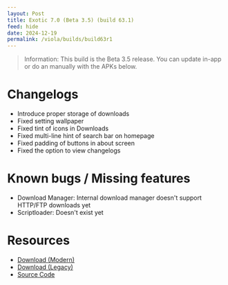 ```yaml
---
layout: Post
title: Exotic 7.0 (Beta 3.5) (build 63.1)
feed: hide
date: 2024-12-19
permalink: /viola/builds/build63r1
---
```


> Information:
> This build is the Beta 3.5 release. You can update in-app or do an manually with the APKs below.

# Changelogs
- Introduce proper storage of downloads
- Fixed setting wallpaper
- Fixed tint of icons in Downloads
- Fixed multi-line hint of search bar on homepage
- Fixed padding of buttons in about screen
- Fixed the option to view changelogs

# Known bugs / Missing features
- Download Manager: Internal download manager doesn't support HTTP/FTP downloads yet
- Scriptloader: Doesn't exist yet

# Resources
- [Download (Modern)](https://gitlab.com/-/project/22143649/uploads/9446086d5a124df193136a53d072127d/app-modern-next.apk)
- [Download (Legacy)](https://gitlab.com/-/project/22143649/uploads/22873739c19a1665eec2e7fe566c0b06/app-legacy-next.apk)
- [Source Code](https://gitlab.com/TipzTeam/viola/-/tree/7.0_beta3_r1)
